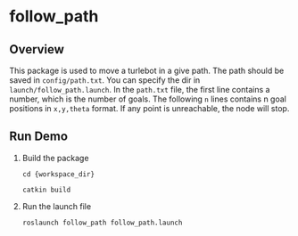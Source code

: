 # follow_path

## Overview

This package is used to move a turlebot in a give path. The path should be saved in `config/path.txt`.
You can specify the dir in `launch/follow_path.launch`. In the `path.txt` file, the first line contains a number, which is the number of goals. The following `n` lines contains n goal positions in `x,y,theta` format. If any point is unreachable, the node will stop. 


## Run Demo

1. Build the package
    
    `cd {workspace_dir}`
    
    `catkin build`
    
2. Run the launch file
    
    `roslaunch follow_path follow_path.launch`